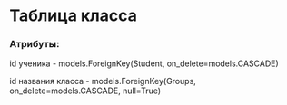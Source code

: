 # Таблица класса

### Атрибуты:

id ученика - models.ForeignKey(Student, on_delete=models.CASCADE)

id названия класса - models.ForeignKey(Groups, on_delete=models.CASCADE, null=True)

